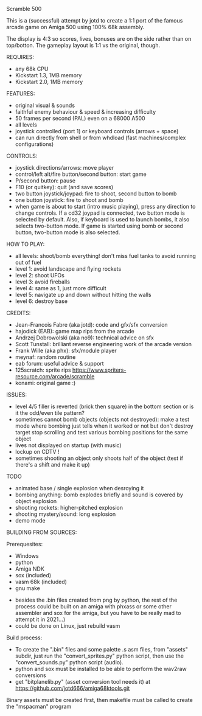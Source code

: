Scramble 500

This is a (successful) attempt by jotd to create a 1:1 port of the famous arcade game on Amiga 500 using 100% 68k assembly.

The display is 4:3 so scores, lives, bonuses are on the side rather than on top/botton. The gameplay layout is 1:1 vs
the original, though.

REQUIRES:

- any 68k CPU
- Kickstart 1.3, 1MB memory
- Kickstart 2.0, 1MB memory

FEATURES:

- original visual & sounds
- faithful enemy behaviour & speed & increasing difficulty
- 50 frames per second (PAL) even on a 68000 A500
- all levels
- joystick controlled (port 1) or keyboard controls (arrows + space)
- can run directly from shell or from whdload (fast machines/complex configurations)

CONTROLS:

- joystick directions/arrows: move player
- control/left alt/fire button/second button: start game
- P/second button: pause
- F10 (or quitkey): quit (and save scores)
- two button joystick/joypad: fire to shoot, second button to bomb
- one button joystick: fire to shoot and bomb
- when game is about to start (intro music playing), press any
  direction to change controls. If a cd32 joypad is connected, two button
  mode is selected by default. Also, if keyboard is used to launch bombs,
  it also selects two-button mode.
  If game is started using bomb or second button, two-button mode is also
  selected.

HOW TO PLAY:

- all levels: shoot/bomb everything! don't miss fuel tanks to avoid running out of fuel
- level 1: avoid landscape and flying rockets
- level 2: shoot UFOs
- level 3: avoid fireballs
- level 4: same as 1, just more difficult
- level 5: navigate up and down without hitting the walls
- level 6: destroy base

CREDITS:

- Jean-Francois Fabre (aka jotd): code and gfx/sfx conversion
- hajodick (EAB): game map rips from the arcade
- Andrzej Dobrowolski (aka no9): technical advice on sfx
- Scott Tunstall: brilliant reverse engineering work of the arcade version 
- Frank Wille (aka phx): sfx/module player
- meynaf: random routine
- eab forum: useful advice & support
- 125scratch: sprite rips https://www.spriters-resource.com/arcade/scramble
- konami: original game :)

ISSUES:

- level 4/5 filler is reverted (brick then square) in the bottom section
  or is it the odd/even tile pattern?
- sometimes cannot bomb objects (objects not destroyed): make a test mode
  where bombing just tells when it worked or not but don't destroy target
  stop scrolling and test various bombing positions for the same object
- lives not displayed on startup (with music)
- lockup on CDTV !
- sometimes shooting an object only shoots half of the object
  (test if there's a shift and make it up)

TODO

- animated base / single explosion when desroying it
- bombing anything: bomb explodes briefly and sound is covered by object explosion
- shooting rockets: higher-pitched explosion
- shooting mystery/sound: long explosion
- demo mode

BUILDING FROM SOURCES:

Prerequesites:

- Windows
- python
- Amiga NDK
- sox (included)
- vasm 68k (included)
- gnu make

* besides the .bin files created from png by python, the rest of the process could be built on an amiga with phxass
 or some other assembler and sox for the amiga, but you have to be really mad to attempt it in 2021...)
* could be done on Linux, just rebuild vasm

Build process:

- To create the ".bin" files and some palette .s asm files, from "assets" subdir, 
  just run the "convert_sprites.py" python script, then use the "convert_sounds.py"
  python script (audio).
- python and sox must be installed to be able to perform the wav2raw conversions
- get "bitplanelib.py" (asset conversion tool needs it) at https://github.com/jotd666/amiga68ktools.git

Binary assets must be created first, then makefile must be called to create the "mspacman" program



